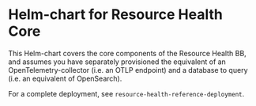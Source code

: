 # Helm-chart for Resource Health Core

This Helm-chart covers the core components of the Resource Health BB, and assumes
you have separately provisioned the equivalent of an OpenTelemetry-collector (i.e. an OTLP endpoint)
and a database to query (i.e. an equivalent of OpenSearch).

For a complete deployment, see `resource-health-reference-deployment`.